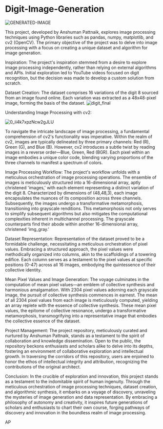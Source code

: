 # Digit-Image-Generation

![GENERATED-IMAGE](https://github.com/ANSHPG/Digit-Image-Generation/assets/132222062/c40aba95-e05c-43c4-b889-4c5723d304cd)

This project, developed by Anshuman Pattnaik, explores image processing techniques using Python libraries such as pandas, numpy, matplotlib, and cv2 (OpenCV). The primary objective of the project was to delve into image processing with a focus on creating a unique dataset and algorithm for image generation.

Inspiration:
The project's inspiration stemmed from a desire to explore image processing independently, rather than relying on external algorithms and APIs. Initial exploration led to YouTube videos focused on digit recognition, but the decision was made to develop a custom solution from scratch.

Dataset Creation:
The dataset comprises 16 variations of the digit 8 sourced from an image found online. Each variation was extracted as a 48x48-pixel image, forming the basis of the dataset.
![digit_final](https://github.com/ANSHPG/Digit-Image-Generation/assets/132222062/de627a94-5342-488b-9a70-e2d2af81d6f3)

Understanding Image Processing with cv2:

![0_ii4k7xpzNcw2gJLU](https://github.com/ANSHPG/Digit-Image-Generation/assets/132222062/4bf5b065-0687-47c3-bb92-bb4fa316e82e)

To navigate the intricate landscape of image processing, a fundamental comprehension of cv2's functionality was imperative. Within the realm of cv2, images are typically delineated by three primary channels: Red (R), Green (G), and Blue (B). However, cv2 introduces a subtle twist by reading images in a reverse order—Blue, Green, Red (BGR). Each pixel within an image embodies a unique color code, blending varying proportions of the three channels to manifest a spectrum of colors.

Image Processing Workflow:
The project's workflow unfolds with a meticulous orchestration of image processing operations. The ensemble of images is meticulously structured into a 16-dimensional array, aptly christened 'images,' with each element representing a distinct variation of the digit 8. Characterized by dimensions of (48,48,3), each image encapsulates the nuances of its composition across three channels. Subsequently, the images undergo a transformative metamorphosis, transitioning into grayscale renditions. This metamorphosis not only serves to simplify subsequent algorithms but also mitigates the computational complexities inherent in multichannel processing. The grayscale counterparts find their abode within another 16-dimensional array, christened 'img_gray.'

Dataset Representation:
Representation of the dataset proved to be a formidable challenge, necessitating a meticulous orchestration of pixel values. Embracing a structured approach, the pixel values were methodically organized into columns, akin to the scaffoldings of a towering edifice. Each column serves as a testament to the pixel values at specific positions (0-47) across all 16 images, embodying the quintessence of their collective identity.

Mean Pixel Values and Image Generation:
The voyage culminates in the computation of mean pixel values—an emblem of collective synthesis and harmonious amalgamation. With 2304 pixel values adorning each grayscale image, the pursuit of collective synthesis commences in earnest. The mean of all 2304 pixel values from each image is meticulously computed, yielding an array replete with the essence of collective synthesis. These mean pixel values, the epitome of collective resonance, undergo a transformative metamorphosis, transmogrifying into a representative image that embodies the collective essence of the dataset.

Project Management:
The project repository, meticulously curated and nurtured by Anshuman Pattnaik, stands as a testament to the spirit of collaboration and knowledge dissemination. Open to the public, the repository beckons enthusiasts and scholars alike to delve into its depths, fostering an environment of collaborative exploration and intellectual growth. In traversing the corridors of this repository, users are enjoined to honor the ethos of intellectual integrity and attribution, recognizing the contributions of the original architect.

Conclusion:
In the crucible of exploration and innovation, this project stands as a testament to the indomitable spirit of human ingenuity. Through the meticulous orchestration of image processing techniques, dataset creation, and algorithmic synthesis, it embarks on a voyage of discovery, unraveling the mysteries of image generation and data representation. By embracing a philosophy of autonomy and creativity, it inspires future generations of scholars and enthusiasts to chart their own course, forging pathways of discovery and innovation in the boundless realm of image processing.





AP
